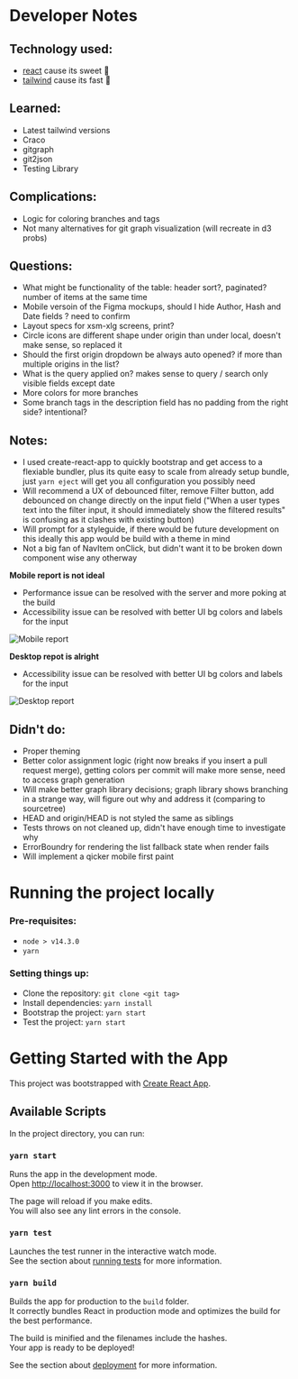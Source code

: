 # Developer Notes

## Technology used:

- [react](https://reactjs.org) cause its sweet 🍰
- [tailwind](https://tailwindcss.com) cause its fast
  🏃

## Learned:

- Latest tailwind versions
- Craco
- gitgraph
- git2json
- Testing Library

## Complications:

- Logic for coloring branches and tags
- Not many alternatives for git graph visualization (will recreate in d3 probs)

## Questions:

- What might be functionality of the table: header sort?, paginated? number of items at the same time
- Mobile versoin of the Figma mockups, should I hide Author, Hash and Date fields ? need to confirm
- Layout specs for xsm-xlg screens, print?
- Circle icons are different shape under origin than under local, doesn't make sense, so replaced it
- Should the first origin dropdown be always auto opened? if more than multiple origins in the list?
- What is the query applied on? makes sense to query / search only visible fields except date
- More colors for more branches
- Some branch tags in the description field has no padding from the right side? intentional?

## Notes:

- I used create-react-app to quickly bootstrap and get access to a flexiable bundler, plus its quite easy to scale from already setup bundle, just `yarn eject` will get you all configuration you possibly need
- Will recommend a UX of debounced filter, remove Filter button, add debounced on change directly on the input field ("When a user types text into the filter input, it should immediately show the filtered results" is confusing as it clashes with existing button)
- Will prompt for a styleguide, if there would be future development on this ideally this app would be build with a theme in mind
- Not a big fan of NavItem onClick, but didn't want it to be broken down component wise any otherway

**Mobile report is not ideal**

- Performance issue can be resolved with the server and more poking at the build
- Accessibility issue can be resolved with better UI bg colors and labels for the input

![Mobile report](https://i.imgur.com/WQ113wk.png)

**Desktop repot is alright**

- Accessibility issue can be resolved with better UI bg colors and labels for the input

![Desktop report](https://i.imgur.com/yIiXoq0.png)

## Didn't do:

- Proper theming
- Better color assignment logic (right now breaks if you insert a pull request merge), getting colors per commit will make more sense, need to access graph generation
- Will make better graph library decisions; graph library shows branching in a strange way, will figure out why and address it (comparing to sourcetree)
- HEAD and origin/HEAD is not styled the same as siblings
- Tests throws on not cleaned up, didn't have enough time to investigate why
- ErrorBoundry for rendering the list fallback state when render fails
- Will implement a qicker mobile first paint

# Running the project locally

### Pre-requisites:

- `node > v14.3.0`
- `yarn`

### Setting things up:

- Clone the repository: `git clone <git tag>`
- Install dependencies: `yarn install`
- Bootstrap the project: `yarn start`
- Test the project: `yarn start`

# Getting Started with the App

This project was bootstrapped with [Create React App](https://github.com/facebook/create-react-app).

## Available Scripts

In the project directory, you can run:

### `yarn start`

Runs the app in the development mode.\
Open [http://localhost:3000](http://localhost:3000) to view it in the browser.

The page will reload if you make edits.\
You will also see any lint errors in the console.

### `yarn test`

Launches the test runner in the interactive watch mode.\
See the section about [running tests](https://facebook.github.io/create-react-app/docs/running-tests) for more information.

### `yarn build`

Builds the app for production to the `build` folder.\
It correctly bundles React in production mode and optimizes the build for the best performance.

The build is minified and the filenames include the hashes.\
Your app is ready to be deployed!

See the section about [deployment](https://facebook.github.io/create-react-app/docs/deployment) for more information.
